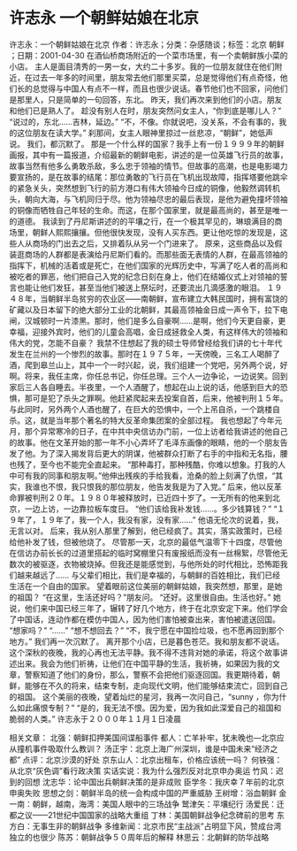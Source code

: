 # 许志永  一个朝鲜姑娘在北京

许志永：一个朝鲜姑娘在北京
作者：许志永；分类：杂感随谈；标签：北京 朝鲜 ；日期：2001-04-30
在酒仙桥商场附近的一个菜市场里，有一个卖朝鲜族小菜的小店。
主人是面目清秀的一男一女，大约二十多岁。我的一位朋友就住在他们附近，在过去一年多的时间里，朋友常去他们那里买菜，总是觉得他们有点奇怪，他们长的总觉得与中国人有点不一样，而且也很少说话。春节他们也不回家，问他们是那里人，只是简单的一句回答，东北。
昨天，我们再次来到他们的小店。朋友和他们已是熟人了。
趁没有别人在时，朋友突然问女主人，“你到底是哪儿人？”
“说过的，东北……吉林，延边。”
“不，不像。你就说吧，没关系，不会有事的，我的这位朋友在读大学。”
刹那间，女主人眼神里掠过一丝悲凉，“朝鲜”，她低声说。
我们，都沉默了。
那是一个什么样的国家？我手上有一份１９９９年的朝鲜画报，其中有一篇报道，介绍最新的朝鲜电影，讲述的是一位英雄飞行员的故事，故事当然有他多么勇敢杀敌，多么忠于领袖的情节。但故事的高潮，也是电影竭力要宣扬的，是在故事的结尾：那位勇敢的飞行员在飞机出现故障，指挥塔要他跳伞的紧急关头，突然想到飞行的前方港口有伟大领袖今日成的铜像，他毅然调转机头，朝向大海，与飞机同归于尽。他为领袖尽忠的最后表现，是他为避免撞坏领袖的铜像而牺牲自己年轻的生命。而这，在那个国家里，就是最高尚的，甚至是唯一的道德。
我读到了丹尼斯讲述的的平壤之行，在一个极其罕见的，琳琅满目的商场里，朝鲜人熙熙攘攘。但他很快发现，没有人买东西。更让他吃惊的发现是，这些人从商场的门出去之后，又排着队从另一个门进来了。
原来，这些商品以及假装逛商场的人群都是表演给丹尼斯们看的。而那些面无表情的人群，在最高领袖的指挥下，机械的活着或是死亡，在他们国家的光辉历史中，写满了吃人者的高尚和被吃者的罪恶，他们把自己入党的纪念日刻在身上，他们在结婚仪式上对领袖的誓言也能让他们发狂，甚至当他们被送上祭坛时，还要流出几滴感激的眼泪。
１９４８年，当朝鲜半岛贫穷的农业区——南朝鲜，宣布建立大韩民国时，拥有富饶的矿藏以及日本留下的绝大部分工业的北朝鲜，其最高领袖金日成一声令下，拉下电闸，汉城顿时一片漆黑。那时，他们是多么自豪啊……是啊，他们今天更自豪，更幸福，迎接外宾时，他们的儿童会高唱，金日成拯救全人类，有这样伟大的领袖和伟大的党，怎能不自豪？
我禁不住想起了我的硕士导师曾经给我们讲的七十年代发生在兰州的一个惨烈的故事。那时在１９７５年，一天傍晚，三名工人喝醉了酒，爬到皋兰山上，其中一个一时兴起，说，我们组建一个党吧，另外两个说，好啊。将来，我任主席，你任总书记，你任总理。三个人一边争论，一边说笑。回到家后三人各自睡去。半夜里，一个人酒醒了，想起在山上说的话，他感到巨大的恐惧，那可是犯了杀头之罪啊。他赶紧爬起来去投案自首，后来，他被判刑１５年。与此同时，另外两个人酒也醒了，在巨大的恐惧中，一个上吊自杀，一个跳楼自杀。这，就是当年那个著名的特大反革命集团案的全部过程。
我也想起了今年元月，那个异常寒冷的日子，在中共中央信访办门前，一位上访者给我讲述的他自己的故事。他在文革开始的那一年不小心弄坏了毛泽东画像的眼睛，他的一个朋友告发了他。为了深入揭发背后更大的阴谋，他被群众打断了右手的中指和无名指，腰也残了，至今也不能完全直起来。
“那种毒打，那种残酷，你难以想象。打我的人中可有我的同事和朋友啊。”他伸出残疾的手给我看，沧桑的脸上刻满了仇恨，“其实，我谁也不恨，我只恨我的那位朋友，他告发我是为了入党。”
后来，他以反革命罪被判刑２０年。１９８０年被释放时，已近四十岁了。一无所有的他来到北京，一边上访，一边靠拉板车度日。
“他们该给我补发钱……。多少钱算钱？”
“１９年了，１９年了，我一个人，我没有家，没有家……”
他语无伦次的说着，我，无言以对。
后来，我从别人那里了解到，他已经疯了。其实，落实政策时，已经给他补发了钱，但被他烧了。
尽管那一天，北京的最低气温零下十四度，尽管他在信访办前长长的过道里搭起的临时窝棚里只有废报纸而没有一丝棉絮，尽管他无数次的被驱逐，衣物被烧掉。但我还是能感觉到，与他所处的时代相比，恐怖距我们越来越远了……
与父辈们相比，我们是幸福的，与朝鲜的百姓相比，我们已经生活在一个自由的国家。
望着眼前这位美丽的朝鲜姑娘，我突然想，那里，是她的祖国？
“在这里，生活还好吗？”朋友问。
“还好。这里很自由。生活也好。”
她说，他们来中国已经三年了，辗转了好几个地方，终于在北京安定下来。他们学会了中国话，连动作都在模仿中国人，因为他们害怕被查出来，害怕被遣送回国。
“想家吗？”
“……”
“想不想回去？”
“不，我宁愿在中国捡垃圾，也不愿再回到那个地方。”
我们再一次沉默了。
离开那个小店，已是暮色苍茫。我和朋友都不说话。
这个深秋的夜晚，我的心再也无法平静。我不得不违背对她的承诺，将这个故事讲述出来。我会为他们祈祷，让他们在中国平静的生活，我祈祷，如果因为我的文章，警察知道了他们的身份，那么，警察不会把他们驱逐回国。我更期待着，朝鲜，能够在不久的将来，结束专制，走向现代文明，他们能够结束流亡，回到自己的祖国。
这个美丽的夜晚，望着灿烂的星河，我再一次问自己，“sunny ，你为什么如此痛恨专制？”
“是的，我无法不恨。因为爱，因为我如此深爱自己的祖国和脆弱的人类。”
许志永于２０００年１１月１日凌晨

相关文章：
北强：朝鲜扣押美国间谍船事件
都人：亡羊补牢，犹未晚也—北京应从撞机事件吸取什么教训？
汤正宇：北京上海广州深圳，谁是中国未来“经济之都”
点评：北京沙漠的好处
京东山人：北京出租车，价格应该统一吗？
何铁强：从北京“灰色调”看行政决策
实话实说：我为什么强烈反对北京申办奥运
竹风：迟到的回想
沈志华：论中国出兵朝鲜决策的是非成败
臣学冬：我庆幸７年前的北京申奥失败
思想之剑：朝鲜半岛的统一会构成中国的严重威胁
王树增：浴血朝鲜
金一南：朝鲜，越南，海湾：美国人眼中的三场战争
鹫津矢：平壤纪行
汤爱民：迁都之议——21世纪中国国家的战略大重组
丁林：美国朝鲜战争纪念碑前的思考
东方白：无事生非的朝鲜战争
多维新闻：北京市民“主战派”占明显下风，赞成台湾独立的也很少
陈苏：朝鲜战争５０周年后的解释
林思云：北朝鲜的防华战略